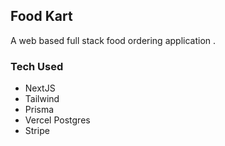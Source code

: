 ## Food Kart

A web based full stack food ordering application .

### Tech Used
- NextJS
- Tailwind
- Prisma
- Vercel Postgres
- Stripe
